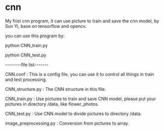 # cnn
My frist cnn program, it can use picture to train and save the cnn model, by Sun Yi, base on tensorflow and opencv. 

you can use this program by:

python CNN_train.py

python CNN_test.py

--------file list-------

CNN.conf               : This is a config file, you can use it to control all things in train and test processing.

CNN_structure.py       : The CNN structure in this file.

CNN_train.py           : Use pictures to train and save CNN model, please put your pictures in directory /data, like flower_photos.

CNN_test.py            : Use CNN model to divide pictures to directory /data.

image_preprocessing.py : Conversion from pictures to array.
